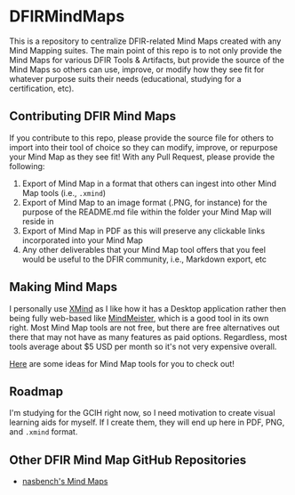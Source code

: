 # DFIRMindMaps

This is a repository to centralize DFIR-related Mind Maps created with any Mind Mapping suites. The main point of this repo is to not only provide the Mind Maps for various DFIR Tools & Artifacts, but provide the source of the Mind Maps so others can use, improve, or modify how they see fit for whatever purpose suits their needs (educational, studying for a certification, etc).

## Contributing DFIR Mind Maps

If you contribute to this repo, please provide the source file for others to import into their tool of choice so they can modify, improve, or repurpose your Mind Map as they see fit! With any Pull Request, please provide the following:

1. Export of Mind Map in a format that others can ingest into other Mind Map tools (i.e., `.xmind`)
2. Export of Mind Map to an image format (.PNG, for instance) for the purpose of the README.md file within the folder your Mind Map will reside in
3. Export of Mind Map in PDF as this will preserve any clickable links incorporated into your Mind Map
4. Any other deliverables that your Mind Map tool offers that you feel would be useful to the DFIR community, i.e., Markdown export, etc

## Making Mind Maps

I personally use [XMind](https://www.xmind.net/) as I like how it has a Desktop application rather then being fully web-based like [MindMeister](https://www.mindmeister.com), which is a good tool in its own right. Most Mind Map tools are not free, but there are free alternatives out there that may not have as many features as paid options. Regardless, most tools average about $5 USD per month so it's not very expensive overall.

[Here](https://www.g2.com/categories/mind-mapping/free) are some ideas for Mind Map tools for you to check out!

## Roadmap

I'm studying for the GCIH right now, so I need motivation to create visual learning aids for myself. If I create them, they will end up here in PDF, PNG, and `.xmind` format. 

## Other DFIR Mind Map GitHub Repositories

 * [nasbench's Mind Maps](https://github.com/nasbench/MindMaps)
